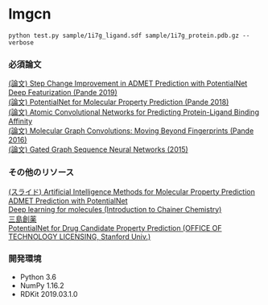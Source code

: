 # lmgcn

```
python test.py sample/1i7g_ligand.sdf sample/1i7g_protein.pdb.gz --verbose
```

### 必須論文

[(論文) Step Change Improvement in ADMET Prediction with PotentialNet Deep Featurization (Pande 2019)](https://arxiv.org/abs/1903.11789)<br/>
[(論文) PotentialNet for Molecular Property Prediction (Pande 2018)](https://arxiv.org/abs/1803.04465)<br/>
[(論文) Atomic Convolutional Networks for Predicting Protein-Ligand Binding Affinity](https://arxiv.org/abs/1703.10603)<br/>
[(論文) Molecular Graph Convolutions: Moving Beyond Fingerprints (Pande 2016)](https://arxiv.org/abs/1603.00856)<br/>
[(論文) Gated Graph Sequence Neural Networks (2015)](https://arxiv.org/abs/1511.05493)<br/>

### その他のリソース

[(スライド) Artificial Intelligence Methods for Molecular Property Prediction](https://bluewaters.ncsa.illinois.edu/liferay-content/document-library/18symposium-slides/feinberg.pdf)<br/>
[ADMET Prediction with PotentialNet](http://blog.kzfmix.com/entry/1553921144)<br/>
[Deep learning for molecules (Introduction to Chainer Chemistry)](https://www.slideshare.net/KentaOono/deep-learning-for-molecules-introduction-to-chainer-chemistry-93288837)<br/>
[三島創薬](https://github.com/Mishima-syk)<br/>
[PotentialNet for Drug Candidate Property Prediction (OFFICE OF TECHNOLOGY LICENSING, Stanford Univ.)](http://techfinder.stanford.edu/technologies/S18-023_potentialnet-for-drug-candidate)<br/>

### 開発環境

- Python 3.6
- NumPy 1.16.2
- RDKit 2019.03.1.0
